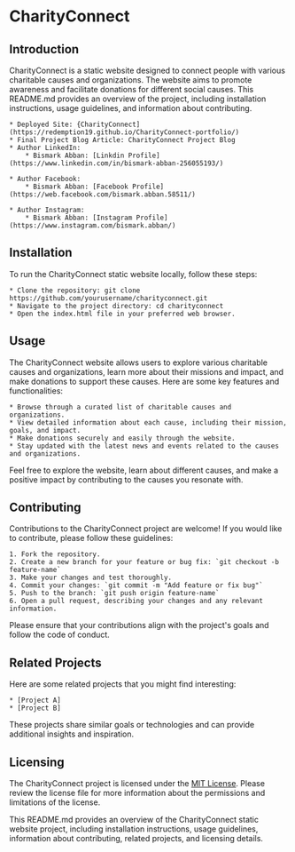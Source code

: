 # CharityConnect

## Introduction

CharityConnect is a static website designed to connect people with various charitable causes and organizations. The website aims to promote awareness and facilitate donations for different social causes. This README.md provides an overview of the project, including installation instructions, usage guidelines, and information about contributing.

    * Deployed Site: {CharityConnect](https://redemption19.github.io/CharityConnect-portfolio/)
    * Final Project Blog Article: CharityConnect Project Blog
    * Author LinkedIn:
        * Bismark Abban: [Linkdin Profile](https://www.linkedin.com/in/bismark-abban-256055193/)
        
    * Author Facebook:
        * Bismark Abban: [Facebook Profile](https://web.facebook.com/bismark.abban.58511/)
        
    * Author Instagram:
        * Bismark Abban: [Instagram Profile](https://www.instagram.com/bismark.abban/)

        
## Installation

To run the CharityConnect static website locally, follow these steps:

    * Clone the repository: git clone https://github.com/yourusername/charityconnect.git
    * Navigate to the project directory: cd charityconnect
    * Open the index.html file in your preferred web browser.

## Usage

The CharityConnect website allows users to explore various charitable causes and organizations, learn more about their missions and impact, and make donations to support these causes. Here are some key features and functionalities:

    * Browse through a curated list of charitable causes and organizations.
    * View detailed information about each cause, including their mission, goals, and impact.
    * Make donations securely and easily through the website.
    * Stay updated with the latest news and events related to the causes and organizations.

Feel free to explore the website, learn about different causes, and make a positive impact by contributing to the causes you resonate with.

## Contributing

Contributions to the CharityConnect project are welcome! If you would like to contribute, please follow these guidelines:

    1. Fork the repository.
    2. Create a new branch for your feature or bug fix: `git checkout -b feature-name`
    3. Make your changes and test thoroughly.
    4. Commit your changes: `git commit -m "Add feature or fix bug"`
    5. Push to the branch: `git push origin feature-name`
    6. Open a pull request, describing your changes and any relevant information.

Please ensure that your contributions align with the project's goals and follow the code of conduct.

## Related Projects

Here are some related projects that you might find interesting:

    * [Project A]
    * [Project B]

These projects share similar goals or technologies and can provide additional insights and inspiration.

## Licensing

The CharityConnect project is licensed under the [MIT License](https://opensource.org/license/mit/). Please review the license file for more information about the permissions and limitations of the license.

This README.md provides an overview of the CharityConnect static website project, including installation instructions, usage guidelines, information about contributing, related projects, and licensing details.
